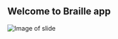 ## Welcome to Braille app
![Image of slide]("https://raw.githubusercontent.com/anushkaj3/anushkaj3.github.io/main/Slide6.PNG")

